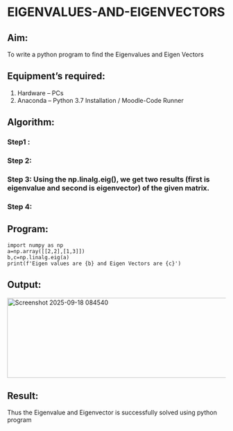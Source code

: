 # EIGENVALUES-AND-EIGENVECTORS
## Aim:
To write a python program to find the Eigenvalues and Eigen Vectors
## Equipment’s required:
1. 	Hardware – PCs
2. 	Anaconda – Python 3.7 Installation / Moodle-Code Runner
## Algorithm:
### Step1 : 
### Step 2: 
### Step 3: Using the np.linalg.eig(),  we get two results (first is eigenvalue and second is eigenvector) of the given matrix.
### Step 4: 

## Program:
```
import numpy as np
a=np.array([[2,2],[1,3]])
b,c=np.linalg.eig(a)
print(f'Eigen values are {b} and Eigen Vectors are {c}')
```

## Output:
<img width="1575" height="184" alt="Screenshot 2025-09-18 084540" src="https://github.com/user-attachments/assets/0f27d2c9-4282-4d69-90ac-6c863ab79db7" />


## Result:
Thus the Eigenvalue and Eigenvector is successfully solved using python program
